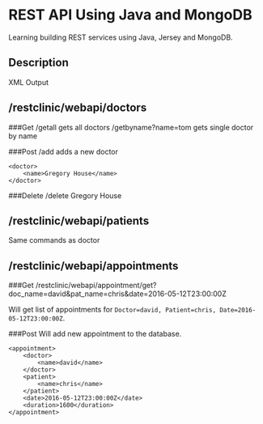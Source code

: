 # REST API Using Java and MongoDB
Learning building REST services using Java, Jersey and MongoDB. 

## Description
XML Output

## /restclinic/webapi/doctors

###Get
/getall			gets all doctors
/getbyname?name=tom	gets single doctor by name

###Post
/add			adds a new doctor

```
<doctor>
    <name>Gregory House</name>
</doctor>
```

###Delete
/delete
<doctor>
	<name>Gregory House</name>
</doctor>

## /restclinic/webapi/patients
Same commands as doctor

## /restclinic/webapi/appointments

###Get
/restclinic/webapi/appointment/get?doc_name=david&pat_name=chris&date=2016-05-12T23:00:00Z

Will get list of appointments for `Doctor=david, Patient=chris, Date=2016-05-12T23:00:00Z`.

###Post
Will add new appointment to the database.
```
<appointment>
	<doctor>
		<name>david</name>
	</doctor>
	<patient>
		<name>chris</name>
	</patient>
	<date>2016-05-12T23:00:00Z</date>
	<duration>1600</duration>
</appointment>
```